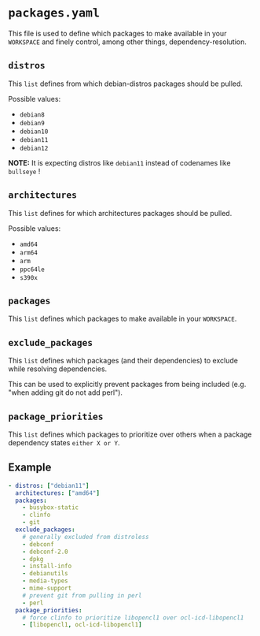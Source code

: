 # `packages.yaml`

This file is used to define which packages to make available in your `WORKSPACE` and finely control, among other things, dependency-resolution.

## `distros`

This `list` defines from which debian-distros packages should be pulled.

Possible values:

- `debian8`
- `debian9`
- `debian10`
- `debian11`
- `debian12`

**NOTE:** It is expecting distros like `debian11` instead of codenames like `bullseye` !

## `architectures`

This `list` defines for which architectures packages should be pulled.

Possible values:

- `amd64`
- `arm64`
- `arm`
- `ppc64le`
- `s390x`

## `packages`

This `list` defines which packages to make available in your `WORKSPACE`.

## `exclude_packages`

This `list` defines which packages (and their dependencies) to exclude while resolving dependencies.

This can be used to explicitly prevent packages from being included (e.g. "when adding git do not add perl").

## `package_priorities`

This `list` defines which packages to prioritize over others when a package dependency states `either X or Y`.

## Example

```yaml
- distros: ["debian11"]
  architectures: ["amd64"]
  packages:
    - busybox-static
    - clinfo
    - git
  exclude_packages:
    # generally excluded from distroless
    - debconf
    - debconf-2.0
    - dpkg
    - install-info
    - debianutils
    - media-types
    - mime-support
    # prevent git from pulling in perl
    - perl
  package_priorities:
    # force clinfo to prioritize libopencl1 over ocl-icd-libopencl1
    - [libopencl1, ocl-icd-libopencl1]
```
